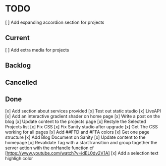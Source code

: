 # TODO

[ ] Add expanding accordion section for projects

## Current

[ ] Add extra media for projects

## Backlog


## Cancelled

## Done


[x] Add section about services provided
[x] Test out static studio
[x] LiveAPI
[x] Add an interactive gradient shader on home page
[x] Write a post on the blog
[x] Update content to the projects page
[x] Restyle the Selected Projects list
[x] Fix CSS
[x] Fix Sanity studio after upgrade
[x] Get The CSS working for all pages
[x] Add ##FFD and #FFA colors
[x] Get one page structure
[x] Add Blog Document on Sanity
[x] Update content to the homepage
[x] Revalidate Tag with a startTransition and group together the server action with the onHandle function cf [https://www.youtube.com/watch?v=idEL0dv2V1A]
[x] Add a selection text highligh color
